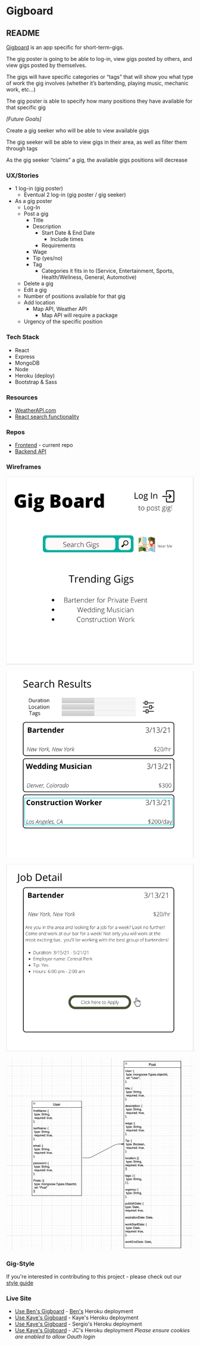 # Gigboard

## README

[Gigboard](https://gig-board.herokuapp.com/gigs) is an app specific for short-term-gigs.

The gig poster is going to be able to log-in, view gigs posted by others, and view gigs posted by themselves.

The gigs will have specific categories or “tags” that will show you what type of work the gig involves (whether it’s bartending, playing music, mechanic work, etc…)

The gig poster is able to specify how many positions they have available for that specific gig

_[Future Goals]_

Create a gig seeker who will be able to view available gigs

The gig seeker will be able to view gigs in their area, as well as filter them through tags

As the gig seeker “claims” a gig, the available gigs positions will decrease

### UX/Stories

- 1 log-in (gig poster)
  - Eventual 2 log-in (gig poster / gig seeker)
- As a gig poster
  - Log-In
  - Post a gig
    - Title
    - Description
      - Start Date & End Date
        - Include times
      - Requirements
    - Wage
    - Tip (yes/no)
    - Tag
      - Categories it fits in to (Service, Entertainment, Sports, Health/Wellness, General, Automotive)
  - Delete a gig
  - Edit a gig
  - Number of positions available for that gig
  - Add location
    - Map API, Weather API
      - Map API will require a package
  - Urgency of the specific position

### Tech Stack

- React
- Express
- MongoDB
- Node
- Heroku (deploy)
- Bootstrap & Sass

### Resources

- [WeatherAPI.com](https://www.weatherapi.com)
- [React search functionality](https://www.emgoto.com/react-search-bar/)

### Repos

- [Frontend](https://github.com/benhammondmusic/gigboard) - current repo
- [Backend API](https://github.com/benhammondmusic/gigboard-backend/)

### Wireframes

![Wireframe 1](./images/Wireframe1.png)

![Wireframe 2](./images/Wireframe2.png)

![Wireframe 3](./images/Wireframe3.png)

![ERD](./images/erd.png)

### Gig-Style

If you're interested in contributing to this project - please check out our [style guide](./styleguide.md)

### Live Site

- [Use Ben's Gigboard](https://gig-board.herokuapp.com/gigs) - [Ben's](https://benhammond.tech) Heroku deployment
- [Use Kaye's Gigboard](https://kaye-gig-board.herokuapp.com) - Kaye's Heroku deployment
- [Use Kaye's Gigboard](https://sergio-frontend-gigboard.herokuapp.com) - Sergio's Heroku deployment
- [Use Kaye's Gigboard](https://jc-gigboard.herokuapp.com) - JC's Heroku deployment
  _Please ensure cookies are enabled to allow Oauth login_
